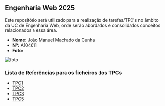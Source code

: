 ## Engenharia Web 2025

Este repositório será utilizado para a realização de tarefas/TPC's no âmbito da UC de Engenharia Web, onde serão abordados e consolidados conceitos relacionados a essa área.

- **Nome:** João Manuel Machado da Cunha
- **Nº:** A104611
- **Foto:**

![foto](https://avatars.githubusercontent.com/u/131183584?v=4)

### Lista de Referências para os ficheiros dos TPCs

- [TPC1](./TPC1)
- [TPC2](./TPC2)
- [TPC3](./TPC3)
- [TPC5](./TPC5)